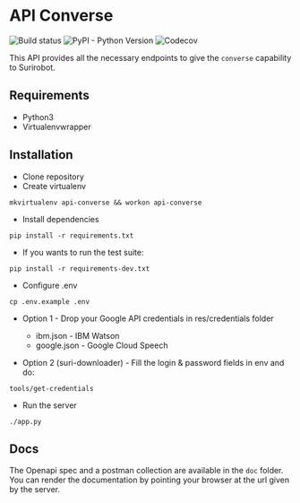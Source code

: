 # API Converse

![Build status](https://img.shields.io/badge/build-passing-brightgreen.svg)
![PyPI - Python Version](https://img.shields.io/badge/python-3.6-blue.svg)
![Codecov](https://img.shields.io/badge/coverage-88%25-green.svg)

This API provides all the necessary endpoints to give the `converse` capability to Surirobot. 

## Requirements

* Python3
* Virtualenvwrapper 

## Installation 

* Clone repository 
* Create virtualenv
```shell
mkvirtualenv api-converse && workon api-converse
```

* Install dependencies
```shell
pip install -r requirements.txt
```

* If you wants to run the test suite:
```shell
pip install -r requirements-dev.txt
```


* Configure .env
```shell
cp .env.example .env
```

* Option 1 - Drop your Google API credentials in res/credentials folder
  * ibm.json - IBM Watson
  * google.json - Google Cloud Speech
 
* Option 2 (suri-downloader) -  Fill the login & password fields in env and do:
```shell
tools/get-credentials
```
  
* Run the server
```shell
./app.py
```

## Docs

The Openapi spec and a postman collection are available in the `doc` folder.
You can render the documentation by pointing your browser at the url given by the server.
